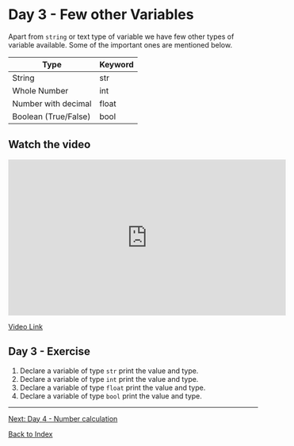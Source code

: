 # Day 3 - Few other Variables

Apart from `string` or text type of variable we have few other types of variable available. Some of the important ones are mentioned below.

|Type|Keyword|
|------|------|
|String|str|
|Whole Number|int|
|Number with decimal|float|
|Boolean (True/False)|bool|

## Watch the video

<iframe width="560" height="315" src="https://www.youtube.com/embed/IPWNOTcagzA" frameborder="0" allow="accelerometer; autoplay; encrypted-media; gyroscope; picture-in-picture" allowfullscreen></iframe>

[Video Link](https://www.youtube.com/watch?v=IPWNOTcagzA)

<!--
$\alpha, \Alpha, \beta, \Beta, \gamma, \Gamma, \pi, \Pi, \phi, \varphi, \mu, \Phi$
-->

## Day 3 - Exercise

1. Declare a variable of type `str` print the value and type.
2. Declare a variable of type `int` print the value and type.
3. Declare a variable of type `float` print the value and type.
4. Declare a variable of type `bool` print the value and type.

---
[Next: Day 4 - Number calculation](04-day04.md)

[Back to Index](index.md)
